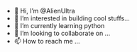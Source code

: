 - 👋 Hi, I’m @AlienUltra
- 👀 I’m interested in building cool stuffs...
- 🌱 I’m currently learning python
- 💞️ I’m looking to collaborate on ...
- 📫 How to reach me ...

<!---
AlienUltra/AlienUltra is a ✨ special ✨ repository because its `README.md` (this file) appears on your GitHub profile.
You can click the Preview link to take a look at your changes.
--->
